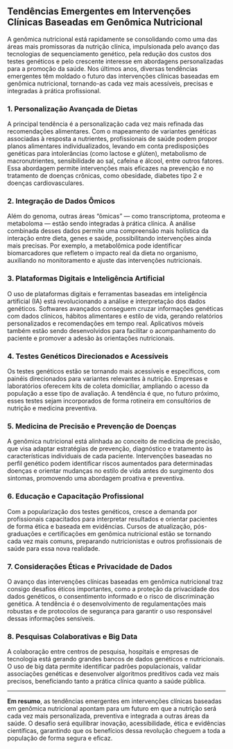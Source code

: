 
## Tendências Emergentes em Intervenções Clínicas Baseadas em Genômica Nutricional

A genômica nutricional está rapidamente se consolidando como uma das áreas mais promissoras da nutrição clínica, impulsionada pelo avanço das tecnologias de sequenciamento genético, pela redução dos custos dos testes genéticos e pelo crescente interesse em abordagens personalizadas para a promoção da saúde. Nos últimos anos, diversas tendências emergentes têm moldado o futuro das intervenções clínicas baseadas em genômica nutricional, tornando-as cada vez mais acessíveis, precisas e integradas à prática profissional.

### 1. Personalização Avançada de Dietas

A principal tendência é a personalização cada vez mais refinada das recomendações alimentares. Com o mapeamento de variantes genéticas associadas à resposta a nutrientes, profissionais de saúde podem propor planos alimentares individualizados, levando em conta predisposições genéticas para intolerâncias (como lactose e glúten), metabolismo de macronutrientes, sensibilidade ao sal, cafeína e álcool, entre outros fatores. Essa abordagem permite intervenções mais eficazes na prevenção e no tratamento de doenças crônicas, como obesidade, diabetes tipo 2 e doenças cardiovasculares.

### 2. Integração de Dados Ômicos

Além do genoma, outras áreas “ômicas” — como transcriptoma, proteoma e metaboloma — estão sendo integradas à prática clínica. A análise combinada desses dados permite uma compreensão mais holística da interação entre dieta, genes e saúde, possibilitando intervenções ainda mais precisas. Por exemplo, a metabolômica pode identificar biomarcadores que refletem o impacto real da dieta no organismo, auxiliando no monitoramento e ajuste das intervenções nutricionais.

### 3. Plataformas Digitais e Inteligência Artificial

O uso de plataformas digitais e ferramentas baseadas em inteligência artificial (IA) está revolucionando a análise e interpretação dos dados genéticos. Softwares avançados conseguem cruzar informações genéticas com dados clínicos, hábitos alimentares e estilo de vida, gerando relatórios personalizados e recomendações em tempo real. Aplicativos móveis também estão sendo desenvolvidos para facilitar o acompanhamento do paciente e promover a adesão às orientações nutricionais.

### 4. Testes Genéticos Direcionados e Acessíveis

Os testes genéticos estão se tornando mais acessíveis e específicos, com painéis direcionados para variantes relevantes à nutrição. Empresas e laboratórios oferecem kits de coleta domiciliar, ampliando o acesso da população a esse tipo de avaliação. A tendência é que, no futuro próximo, esses testes sejam incorporados de forma rotineira em consultórios de nutrição e medicina preventiva.

### 5. Medicina de Precisão e Prevenção de Doenças

A genômica nutricional está alinhada ao conceito de medicina de precisão, que visa adaptar estratégias de prevenção, diagnóstico e tratamento às características individuais de cada paciente. Intervenções baseadas no perfil genético podem identificar riscos aumentados para determinadas doenças e orientar mudanças no estilo de vida antes do surgimento dos sintomas, promovendo uma abordagem proativa e preventiva.

### 6. Educação e Capacitação Profissional

Com a popularização dos testes genéticos, cresce a demanda por profissionais capacitados para interpretar resultados e orientar pacientes de forma ética e baseada em evidências. Cursos de atualização, pós-graduações e certificações em genômica nutricional estão se tornando cada vez mais comuns, preparando nutricionistas e outros profissionais de saúde para essa nova realidade.

### 7. Considerações Éticas e Privacidade de Dados

O avanço das intervenções clínicas baseadas em genômica nutricional traz consigo desafios éticos importantes, como a proteção da privacidade dos dados genéticos, o consentimento informado e o risco de discriminação genética. A tendência é o desenvolvimento de regulamentações mais robustas e de protocolos de segurança para garantir o uso responsável dessas informações sensíveis.

### 8. Pesquisas Colaborativas e Big Data

A colaboração entre centros de pesquisa, hospitais e empresas de tecnologia está gerando grandes bancos de dados genéticos e nutricionais. O uso de big data permite identificar padrões populacionais, validar associações genéticas e desenvolver algoritmos preditivos cada vez mais precisos, beneficiando tanto a prática clínica quanto a saúde pública.

---

**Em resumo**, as tendências emergentes em intervenções clínicas baseadas em genômica nutricional apontam para um futuro em que a nutrição será cada vez mais personalizada, preventiva e integrada a outras áreas da saúde. O desafio será equilibrar inovação, acessibilidade, ética e evidências científicas, garantindo que os benefícios dessa revolução cheguem a toda a população de forma segura e eficaz.
```
